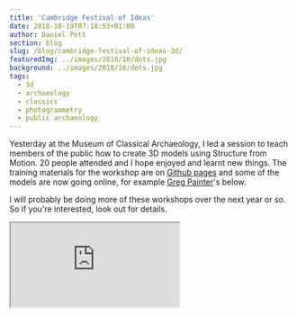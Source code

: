 ```yaml
---
title: 'Cambridge Festival of Ideas'
date: 2018-10-19T07:18:53+01:00
author: Daniel Pett
section: blog
slug: /blog/cambridge-festival-of-ideas-3d/
featuredImg: ../images/2018/10/dots.jpg
background: ../images/2018/10/dots.jpg
tags:
  - 3d
  - archaeology
  - classics
  - photogrammetry
  - public archaeology
---
```

Yesterday at the Museum of Classical Archaeology, I led a session to teach members of the public how to create
3D models using Structure from Motion. 20 people attended and I hope enjoyed and learnt new
things. The training materials for the workshop are
on [Github pages](https://universityofcambridgemuseums.github.io/festivalOfIdeas/)
and some of the models are now going online, for example [Greg Painter](https://sketchfab.com/GregPainter)'s below.

I will probably be doing more of these workshops over the next year or so. So if you're interested, look out for
details.

<div class="ratio ratio-16x9">
    <iframe title="Helios"  
    allowfullscreen 
    mozallowfullscreen="true" 
webkitallowfullscreen="true" 
allow="autoplay; 
fullscreen; 
xr-spatial-tracking" 
xr-spatial-tracking 
execution-while-out-of-viewport 
execution-while-not-rendered 
web-share 
src="https://sketchfab.com/models/7f41e3d03420404491850d9e9695f296/embed"></iframe>
</div>

